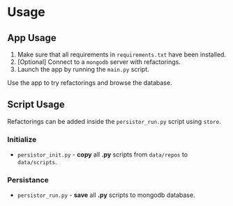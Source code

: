 # Usage

## App Usage

1) Make sure that all requirements in `requirements.txt` have been installed.
2) [Optional] Connect to a `mongodb` server with refactorings.
3) Launch the app by running the `main.py` script.

Use the app to try refactorings and browse the database.

## Script Usage

Refactorings can be added inside the  `persistor_run.py` script using `store`.

### Initialize

- `persistor_init.py` - **copy** all **.py** scripts from `data/repos` to `data/scripts`.

### Persistance

- `persistor_run.py` - **save** all **.py** scripts to mongodb database.

